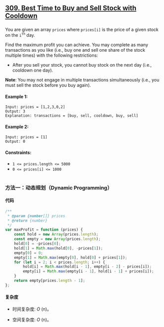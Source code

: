 ## [309. Best Time to Buy and Sell Stock with Cooldown](https://leetcode.com/problems/best-time-to-buy-and-sell-stock-with-cooldown/)

###

You are given an array `prices` where `prices[i]` is the price of a given stock on the `i`<sup>`th`</sup> day.

Find the maximum profit you can achieve. You may complete as many transactions as you like (i.e., buy one and sell one share of the stock multiple times) with the following restrictions:

-   After you sell your stock, you cannot buy stock on the next day (i.e., cooldown one day).

**Note**: You may not engage in multiple transactions simultaneously (i.e., you must sell the stock before you buy again).

#### Example 1:

```
Input: prices = [1,2,3,0,2]
Output: 3
Explanation: transactions = [buy, sell, cooldown, buy, sell]
```

#### Example 2:

```
Input: prices = [1]
Output: 0
```

#### Constraints:

-   `1 <= prices.length <= 5000`
-   `0 <= prices[i] <= 1000`

#

### 方法一：动态规划（Dynamic Programming）

#### 代码

```javascript
/**
 * @param {number[]} prices
 * @return {number}
 */
var maxProfit = function (prices) {
    const hold = new Array(prices.length);
    const empty = new Array(prices.length);
    hold[0] = -prices[0];
    hold[1] = Math.max(hold[0], -prices[1]);
    empty[0] = 0;
    empty[1] = Math.max(empty[0], hold[0] + prices[1]);
    for (let i = 2; i < prices.length; i++) {
        hold[i] = Math.max(hold[i - 1], empty[i - 2] - prices[i]);
        empty[i] = Math.max(empty[i - 1], hold[i - 1] + prices[i]);
    }
    return empty[prices.length - 1];
};
```

#### 复杂度

-   时间复杂度: _O_ (n)。

-   空间复杂度: _O_ (n)。
